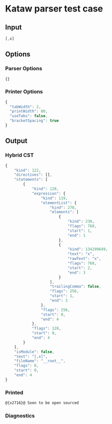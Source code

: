 # Kataw parser test case

## Input

`````js
[,x]
`````

## Options

### Parser Options

`````js
{}
`````

### Printer Options

`````js
{
  "tabWidth": 2,
  "printWidth": 80,
  "useTabs": false,
  "bracketSpacing": true
}
`````

## Output

### Hybrid CST

```javascript
{
    "kind": 122,
    "directives": [],
    "statements": [
        {
            "kind": 120,
            "expression": {
                "kind": 119,
                "elementList": {
                    "kind": 270,
                    "elements": [
                        {
                            "kind": 230,
                            "flags": 768,
                            "start": 1,
                            "end": 1
                        },
                        {
                            "kind": 134299649,
                            "text": "x",
                            "rawText": "x",
                            "flags": 768,
                            "start": 2,
                            "end": 3
                        }
                    ],
                    "trailingComma": false,
                    "flags": 256,
                    "start": 1,
                    "end": 3
                },
                "flags": 256,
                "start": 0,
                "end": 4
            },
            "flags": 128,
            "start": 0,
            "end": 4
        }
    ],
    "isModule": false,
    "text": "[,x]",
    "fileName": "__root__",
    "flags": 0,
    "start": 0,
    "end": 4
}
```

### Printed

```javascript
@{x2716}@ Soon to be open sourced
```

### Diagnostics

```javascript

```


